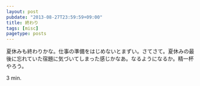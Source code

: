```yaml
---
layout: post
pubdate: "2013-08-27T23:59:59+09:00"
title: 終わり
tags: [misc]
pagetype: posts
---
```

夏休みも終わりかな。仕事の準備をはじめないとまずい。さてさて。夏休みの最後に忘れていた宿題に気づいてしまった感じかなあ。なるようになるか。精一杯やろう。

3 min.
